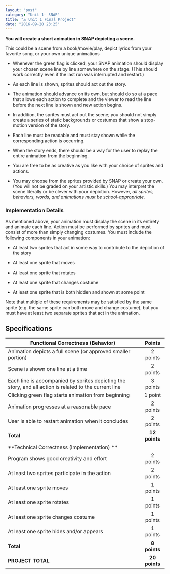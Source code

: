 ```yaml
---
layout: "post"
category: "Unit 1– SNAP"
title: "🔚 Unit 1 Final Project"
date: "2016-09-20 23:25"
---
```


**You will create a short animation in SNAP depicting a scene.**

This could be a scene from a book/movie/play, depict lyrics from your favorite song, or your own unique animations

* Whenever the green flag is clicked, your SNAP animation should display your chosen scene line by line somewhere on the stage. (This should work correctly even if the last run was interrupted and restart.)

* As each line is shown, sprites should act out the story.

* The animation should advance on its own, but should do so at a pace that allows each action to complete and the viewer to read the line before the next line is shown and new action begins.

* In addition, the sprites must act out the scene; you should not simply create a series of static backgrounds or costumes that show a stop-motion version of the story.

* Each line must be readable and must stay shown while the corresponding action is occurring.

* When the story ends, there should be a way for the user to replay the entire animation from the beginning.

* You are free to be as creative as you like with your choice of sprites and actions.

* You may choose from the sprites provided by SNAP or create your own. (You will not be graded on your artistic skills.) You may interpret the scene literally or be clever with your depiction. However, *all sprites, behaviors, words, and animations must be school-appropriate.*

### **Implementation Details**

As mentioned above, your animation must display the scene in its entirety and animate each line. Action must be performed by sprites and must consist of more than simply changing costumes. You must include the following components in your animation:

* At least two sprites that act in some way to contribute to the depiction of the story

* At least one sprite that moves

* At least one sprite that rotates

* At least one sprite that changes costume

* At least one sprite that is both hidden and shown at some point

Note that multiple of these requirements may be satisfied by the same sprite (e.g. the same sprite can both move and change costume), but you must have at least two separate sprites that act in the animation.

## Specifications

| Functional Correctness (Behavior)                                                                  |  Points         |
|--------------------------------------------------------------------------------------------------------|:-----------:|
| Animation depicts a full scene (or approved smaller portion)                                           | 2 points  |
| Scene is shown one line at a time                                                                      | 2 points  |
| Each line is accompanied by sprites depicting the story, and all action is related to the current line | 3 points  |
| Clicking green flag starts animation from beginning                                                    | 1 point   |
| Animation progresses at a reasonable pace                                                              | 2 points  |
| User is able to restart animation when it concludes                                                    | 2 points  |
| **Total**                                                                                                  | **12 points** |
| **Technical Correctness (Implementation)     **                                                          |           |
| Program shows good creativity and effort                                                               | 2 points  |
| At least two sprites participate in the action                                                         | 2 points  |
| At least one sprite moves                                                                              | 1 points  |
| At least one sprite rotates                                                                            | 1 points  |
| At least one sprite changes costume                                                                    | 1 points  |
| At least one sprite hides and/or appears                                                               | 1 points  |
| **Total**                                                                                                  | **8 points**  |
| **PROJECT TOTAL**                                                                                          | **20 points** |
